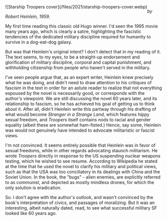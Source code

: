 <!--
.. title: Starship Troopers
.. slug: starship-troopers
.. date: 2021-11-20 12:19:44 UTC-06:00
.. tags: media,book,novel,science-fiction
-->

<span style="float: left">
![Starship Troopers cover](/files/2021/starship-troopers-cover.webp)
</span>

*by Robert Heinlein, 1959.*

My first time reading this classic old Hugo winner. I'd seen the 1995 movie
many years ago, which is clearly a satire, highlighting the fascistic
tendencies of the dedicated military discipline required for humanity to
survive in a dog-eat-dog galaxy.

But was that Heinlein's original intent? I don't detect that in my reading of
it. The text seems, to my eyes, to be a straight-up endorsement and
glorification of military discipline, corporal and capital punishment, and
withholding citizenship from people who haven't served in the military.

I've seen people argue that, as an expert writer, Heinlein knew precisely what
he was doing, and didn't need to draw attention to his critiques of fascism in
the text in order for an astute reader to realize that not everything espoused
by the novel is necessarily good, or corresponds with the author's viewpoint.
We are still discussing the novel 60 years later, and its relationship to
fascism, so he has achieved his goal of getting us to think about it. After
all, didn't Heinlein write this partway through his drafting of what would
become *Stranger in a Strange Land*, which features hippy sexual freedom, and
*Troopers* itself contains nods to racial and gender equality (albeit these are
somewhat ham-fisted.) Hence, say some, Heinlein was would not genuinely have
intended to advocate militaristic or fascist views.

I'm not convinced. It seems entirely possible that Heinlein was in favor of
sexual freedoms, while in other regards advocating staunch militarism. He
wrote *Troopers* directly in response to the US suspending nuclear weapons
testing, which he wished to see resume. According to Wikipedia he stated at the
time that he used the novel to clarify his military and political views, such
as that the USA was too conciliatory in its dealings with China and the Soviet
Union. In the book, the "bugs" - alien enemies, are explicitly referred to as
communist, and depicted as mostly mindless drones, for which the only solution
is eradication.

So. I don't agree with the author's outlook, and wasn't convinced by the book's
interpretation of civics, and passages of moralizing. But it was an
interesting, albeit naturally dated, read, to see what successful military
SF looked like 60 years ago.

<br style="clear: left" />

